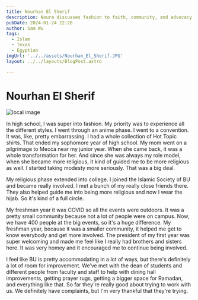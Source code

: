 ```yaml
---
title: Nourhan El Sherif
description: Noura discusses fashion to faith, community, and advocacy for ISBU. 
pubDate: 2024-01-24 22:28
author: Sam Wu
tags:
  - Islam
  - Texas
  - Egyptian
imgUrl: '../../assets/Nourhan_El_Sherif.JPG'
layout: ../../layouts/BlogPost.astro

---
```

# Nourhan El Sherif

![local image](/../src/assets/Nourhan_El_Sherif.JPG)

In high school, I was super into fashion. My priority was to experience all the different styles. I went through an anime phase. I went to a convention. It was, like, pretty embarrassing. I had a whole collection of Hot Topic shirts. That ended my sophomore year of high school. My mom went on a pilgrimage to Mecca near my junior year. When she came back, it was a whole transformation for her. And since she was always my role model, when she became more religious, it kind of guided me to be more religious as well. I started taking modesty more seriously. That was a big deal. 

My religious phase extended into college. I joined the Islamic Society of BU and became really involved. I met a bunch of my really close friends there. They also helped guide me into being more religious and now I wear the hijab. So it's kind of a full circle. 

My freshman year it was COVID so all the events were outdoors. It was a pretty small community because not a lot of people were on campus. Now, we have 400 people at the big events, so it's a huge difference. My freshman year, because it was a smaller community, it helped me get to know everybody and get more involved. The president of my first year was super welcoming and made me feel like I really had brothers and sisters here. It was very homey and it encouraged me to continue being involved. 

I feel like BU is pretty accommodating in a lot of ways, but there's definitely a lot of room for improvement. We’ve met with the dean of students and different people from faculty and staff to help with dining hall improvements, getting prayer rugs, getting a bigger space for Ramadan, and everything like that. So far they're really good about trying to work with us. We definitely have complaints, but I'm very thankful that they're trying. 
